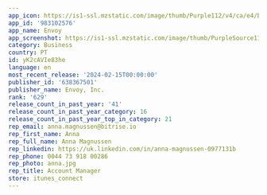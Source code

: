 ```yaml
---
app_icon: https://is1-ssl.mzstatic.com/image/thumb/Purple112/v4/ca/e4/b3/cae4b32c-1569-558d-4b85-eac707b16657/AppIcon-0-0-1x_U007emarketing-0-6-0-sRGB-85-220.png/1024x1024bb.png
app_id: '983102576'
app_name: Envoy
app_screenshot: https://is1-ssl.mzstatic.com/image/thumb/PurpleSource116/v4/d6/2e/3e/d62e3e3f-8a82-b31b-20cb-81da6f9c41d8/07eeba69-6914-497d-a365-b04e117666a6_iPhone_6.5_-_Screenshot__U00231.jpg/1242x2688bb.png
category: Business
country: PT
id: yK2cAVIe83he
language: en
most_recent_release: '2024-02-15T00:00:00'
publisher_id: '638367501'
publisher_name: Envoy, Inc.
rank: '629'
release_count_in_past_year: '41'
release_count_in_past_year_category: 16
release_count_in_past_year_top_in_category: 21
rep_email: anna.magnussen@bitrise.io
rep_first_name: Anna
rep_full_name: Anna Magnussen
rep_linkedin: https://uk.linkedin.com/in/anna-magnussen-0977131b
rep_phone: 0044 73 918 00286
rep_photo: anna.jpg
rep_title: Account Manager
store: itunes_connect
---
```

